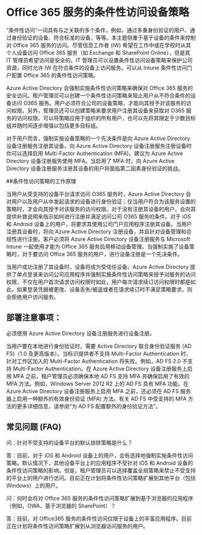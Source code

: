 <properties
	pageTitle="Office 365 服务的条件性访问设备策略 | Azure"
	description="详细说明基于设备的条件如何控制对 Office 365 服务访问。尽管信息工作者 (IW) 希望在工作中或在学校时从其个人设备访问 Office 365 服务（如 Exchange 和 SharePoint Online），但是其 IT 管理员希望访问是安全的。IT 管理员可以设置条件性访问设备策略来保护公司资源，同时允许 IW 在符合条件的设备上访问服务。"
	services="active-directory"
	documentationCenter=""
	authors="femila"
	manager="stevenpo"
	editor=""/>

<tags
	ms.service="active-directory"
	ms.date="03/07/2016"
	wacn.date=""/>
# Office 365 服务的条件性访问设备策略

“条件性访问”一词具有与之关联的多个条件，例如，通过多重身份验证的用户、通过身份验证的设备、符合标准的设备，等等。本主题侧重于基于设备的条件来控制对 Office 365 服务的访问。尽管信息工作者 (IW) 希望在工作中或在学校时从其个人设备访问 Office 365 服务（如 Exchange 和 SharePoint Online），但是其 IT 管理员希望访问是安全的。IT 管理员可以设置条件性访问设备策略来保护公司资源，同时允许 IW 在符合条件的设备上访问服务。可以从 Intune 条件性访问门户配置 Office 365 的条件性访问策略。

Azure Active Directory 会强制实施条件性访问策略来确保对 Office 365 服务的安全访问。租户管理员可以创建一个条件性访问策略来阻止用户从不符合条件的设备访问 O365 服务。用户必须符合公司的设备策略，才能向其授予对该服务的访问权限。另外，管理员还可以创建策略来要求用户注册其设备来获取对 O365 服务的访问权限。可以将策略应用于组织的所有用户，也可以先将其限定于少数目标组并随时间逐步增强以包括更多目标组。

对于用户而言，强制实施设备策略的一个先决条件是向 Azure Active Directory 设备注册服务注册其设备。向 Azure Active Directory 设备注册服务注册设备时你可以选择启用 Multi-Factor Authentication (MFA)。建议为 Azure Active Directory 设备注册服务使用 MFA。当启用了 MFA 时，向 Azure Active Directory 设备注册服务注册其设备的用户将面临第二因素身份验证的挑战。

##条件性访问策略的工作原理

当用户从受支持的设备平台请求访问 O365 服务时，Azure Active Directory 会对用户以及用户从中发起请求的设备进行身份验证；仅当用户符合为该服务设置的策略时，才会向其授予对该服务的访问权限。对于没有注册其设备的用户，会向其提供补救说明来指示如何进行注册并满足访问公司 O365 服务的条件。对于 iOS 和 Android 设备上的用户，将要求其使用公司门户应用程序注册其设备。当用户注册其设备时，将向 Azure Active Directory 注册设备，并且针对设备管理和合规性进行注册。客户必须将 Azure Active Directory 设备注册服务与 Microsoft Intune 一起使用才能为 Office 365 服务启用移动设备管理。当强制实施了设备策略时，对于要访问 Office 365 服务的用户，进行设备注册是一个先决条件。

当用户成功注册了其设备时，设备将成为受信任设备。Azure Active Directory 提供了单点登录来访问公司应用程序并强制实施条件性访问策略来授予对服务的访问权限，不仅在用户首次请求访问权限时如此，用户每次请求续订访问权限时都是如此。如果登录凭据被更改、设备丢失/被盗或者在请求续订时不满足策略要求，则会拒绝用户访问服务。

## 部署注意事项：
必须使用 Azure Active Directory 设备注册服务进行设备注册。

当用户要在本地进行身份验证时，需要 Active Directory 联合身份验证服务 (AD FS)（1.0 及更高版本）。当标识提供者不支持 Multi-Factor Authentication 时，针对工作区加入的 Multi-Factor Authentication 将失败。例如，AD FS 2.0 不支持 Multi-Factor Authentication。在 Azure Active Directory 设备注册服务上启用 MFA 之前，租户管理员必须确保本地 AD FS 支持 MFA 并确保启用了有效的 MFA 方法。例如，Windows Server 2012 R2 上的 AD FS 具有 MFA 功能。在 Azure Active Directory 设备注册服务上启用 MFA 之前，还必须在 AD FS 服务器上启用一种额外的有效身份验证 (MFA) 方法。有关 AD FS 中受支持的 MFA 方法的更多详细信息，请参阅“为 AD FS 配置额外的身份验证方法”。

## 常见问题 (FAQ)

问：针对不受支持的设备平台的默认排除策略是什么？

答：目前，对于 iOS 和 Android 设备上的用户，会有选择地强制实施条件性访问策略。默认情况下，其他设备平台上的应用程序不受针对 iOS 和 Android 设备的条件性访问策略的影响。但是，租户管理员可以选择覆盖全局策略来禁止不受支持的平台上的用户进行访问。目前正在计划将条件性访问策略扩展到其他平台（包括 Windows）上的用户。

问：何时会将对 Office 365 服务的条件性访问策略扩展到基于浏览器的应用程序（例如，OWA、基于浏览器的 SharePoint）？

答：目前，对 Office365 服务的条件性访问仅限于设备上的丰富应用程序。目前正在计划将条件性访问策略扩展到从浏览器访问服务的用户。

<!---HONumber=Mooncake_0613_2016-->